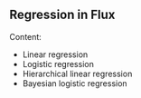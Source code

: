 ## Regression in Flux

Content:

* Linear regression
* Logistic regression
* Hierarchical linear regression
* Bayesian logistic regression